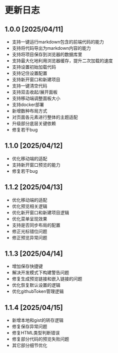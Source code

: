 # 更新日志

## 1.0.0 [2025/04/11]

* 支持一键运行markdown包含的前端代码的能力
* 支持将代码导出为markdown内容的能力
* 支持将项目保存到浏览器的数据库里
* 支持最大化地利用浏览器缓存，提升二次加载的速度
* 支持设置初始加载代码
* 支持记住设置配置
* 支持新开窗口和新建项目
* 支持一键清空代码
* 支持双击收起/展开面板
* 支持移动端调整面板大小
* 支持docker部署
* 新增数种布局方式
* 对页面各元素进行整体的主题适配
* 升级部分底层关键依赖
* 修复若干bug

## 1.1.0 [2025/04/12]

* 优化移动端的适配
* 支持新开窗口预览的能力
* 修复若干bug

## 1.1.2 [2025/04/13]

* 优化移动端的适配
* 优化预览相关逻辑
* 优化新开窗口和新建项目逻辑
* 优化菜单呈现效果
* 支持是否同步布局的配置
* 修正光标错位问题
* 修正预览异常问题

## 1.1.3 [2025/04/14]

* 增加保存快捷键
* 解决开发模式下构建警告问题
* 修复生成预览链接和嵌入链接的问题
* 优化恢复默认设置的逻辑
* 优化githubToken管理逻辑

## 1.1.4 [2025/04/15]

* 新增本地和gist的转存逻辑
* 修复保存异常问题
* 修复HTML类型判断错误
* 修复部分代码的预览失败问题
* 其它部分细节优化